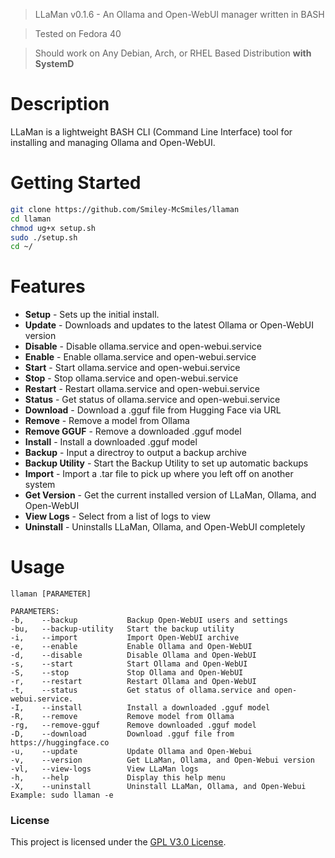 > LLaMan v0.1.6 - An Ollama and Open-WebUI manager written in BASH

> Tested on Fedora 40

> Should work on Any Debian, Arch, or RHEL Based Distribution **with SystemD**

# Description

LLaMan is a lightweight BASH CLI (Command Line Interface) tool for installing and managing Ollama and Open-WebUI.

# Getting Started

```sh
git clone https://github.com/Smiley-McSmiles/llaman
cd llaman
chmod ug+x setup.sh
sudo ./setup.sh
cd ~/
```

# Features

* **Setup** - Sets up the initial install.
* **Update** - Downloads and updates to the latest Ollama or Open-WebUI version
* **Disable** - Disable ollama.service and open-webui.service
* **Enable** - Enable ollama.service and open-webui.service
* **Start** - Start ollama.service and open-webui.service
* **Stop** - Stop ollama.service and open-webui.service
* **Restart** - Restart ollama.service and open-webui.service
* **Status** - Get status of ollama.service and open-webui.service
* **Download** - Download a .gguf file from Hugging Face via URL
* **Remove** - Remove a model from Ollama
* **Remove GGUF** - Remove a downloaded .gguf model
* **Install** - Install a downloaded .gguf model
* **Backup** - Input a directroy to output a backup archive
* **Backup Utility** - Start the Backup Utility to set up automatic backups
* **Import** - Import a .tar file to pick up where you left off on another system
* **Get Version** - Get the current installed version of LLaMan, Ollama, and Open-WebUI
* **View Logs** - Select from a list of logs to view
* **Uninstall** - Uninstalls LLaMan, Ollama, and Open-WebUI completely

# Usage
```
llaman [PARAMETER]

PARAMETERS:
-b,    --backup           Backup Open-WebUI users and settings
-bu,   --backup-utility   Start the backup utility
-i,    --import           Import Open-WebUI archive
-e,    --enable           Enable Ollama and Open-WebUI
-d,    --disable          Disable Ollama and Open-WebUI
-s,    --start            Start Ollama and Open-WebUI
-S,    --stop             Stop Ollama and Open-WebUI
-r,    --restart          Restart Ollama and Open-WebUI
-t,    --status           Get status of ollama.service and open-webui.service.
-I,    --install          Install a downloaded .gguf model
-R,    --remove           Remove model from Ollama
-rg,   --remove-gguf      Remove downloaded .gguf model
-D,    --download         Download .gguf file from https://huggingface.co
-u,    --update           Update Ollama and Open-Webui
-v,    --version          Get LLaMan, Ollama, and Open-Webui version
-vl,   --view-logs        View LLaMan logs
-h,    --help             Display this help menu
-X,    --uninstall        Uninstall LLaMan, Ollama, and Open-Webui
Example: sudo llaman -e
```

### License
   This project is licensed under the [GPL V3.0 License](https://github.com/Smiley-McSmiles/llaman/blob/main/LICENSE).


